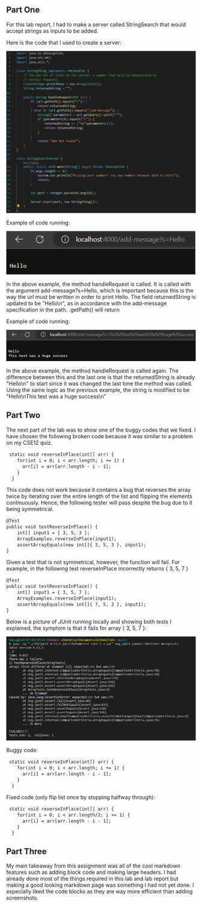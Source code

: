 <h2>Part One</h2>

For this lab report, I had to make a server called StringSearch that would accept strings as inputs to be added.

Here is the code that I used to create a server:

![Image](updatedStringSearch.png)

Example of code running:

![Image](Test1.png)

In the above example, the method handleRequest is called. It is called with the argument add-message?s=Hello, which is important because this is the way the url must be written in order to print Hello. The field returnedString is updated to be "Hello\n", as in accordance with the add-message specification in the path. .getPath() will return 

Example of code running:

![Image](Test2.png)

In the above example, the method handleRequest is called again. The difference between this and the last one is that the returnedString is already "Hello\n" to start since it was changed the last time the method was called. Using the same logic as the previous example, the string is modified to be "Hello\nThis test was a huge success\n"

<h2>Part Two</h2>

The next part of the lab was to show one of the buggy codes that we fixed. I have chosen the following broken code because it was similar to a problem on my CSE12 quiz.
```
 static void reverseInPlace(int[] arr) {
    for(int i = 0; i < arr.length; i += 1) {
      arr[i] = arr[arr.length - i - 1];
    }
  }
```

This code does not work because it contains a bug that reverses the array twice by iterating over the entire length of the list and flipping the elements continuously. Hence, the following tester will pass despite the bug due to it being symmetrical.
```
@Test 
public void testReverseInPlace() {
    int[] input1 = { 3, 5, 3 };
    ArrayExamples.reverseInPlace(input1);
    assertArrayEquals(new int[]{ 3, 5, 3 }, input1);
}
```
Given a test that is not symmetrical, however, the function will fail. For example, in the following test reverseInPlace incorrectly returns { 3, 5, 7 }
```
@Test 
public void testReverseInPlace() {
    int[] input1 = { 3, 5, 7 };
    ArrayExamples.reverseInPlace(input1);
    assertArrayEquals(new int[]{ 7, 5, 3 }, input1);
}
 ```
Below is a picture of JUnit running locally and showing both tests I explained, the symptom is that it fails for array { 3, 5, 7 }:

![Image](updatedJunit.png)

Buggy code:
```
 static void reverseInPlace(int[] arr) {
    for(int i = 0; i < arr.length; i += 1) {
      arr[i] = arr[arr.length - i - 1];
    }
  }
```

Fixed code (only flip list once by stopping halfway through):
```
 static void reverseInPlace(int[] arr) {
    for(int i = 0; i < arr.length/2; i += 1) {
      arr[i] = arr[arr.length - i - 1];
    }
  }
```

<h2>Part Three</h2>
My main takeaway from this assignment was all of the cool markdown features such as adding block code and making large headers. I had already done most of the things required in this lab and lab report but making a good looking markdown page was something I had not yet done. I especially liked the code blocks as they are way more efficient than adding screenshots.
